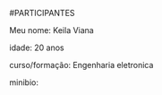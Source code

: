 #PARTICIPANTES

Meu nome: Keila Viana

idade: 20 anos

curso/formação: Engenharia eletronica

minibio:
